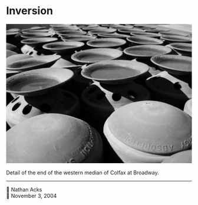 # Inversion

![A cluster of strange plastic columns with hemispherical tops on a road median](assets/2004-11-03-inversion.webp)

Detail of the end of the western median of Colfax at Broadway.

- - - -

<span aria-hidden="true">👤</span> Nathan Acks  
<span aria-hidden="true">📅</span> November 3, 2004
